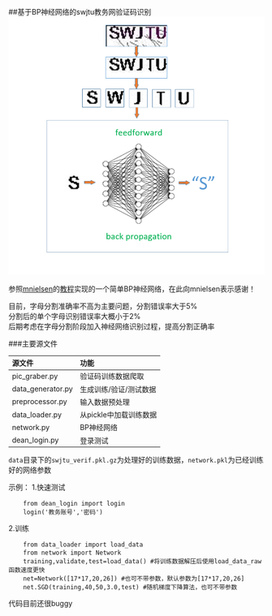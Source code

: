 ##基于BP神经网络的swjtu教务网验证码识别
![](bp.png)  

参照[mnielsen](https://github.com/mnielsen)的[教程](http://neuralnetworksanddeeplearning.com/)实现的一个简单BP神经网络，在此向mnielsen表示感谢！

目前，字母分割准确率不高为主要问题，分割错误率大于5%  
分割后的单个字母识别错误率大概小于2%  
后期考虑在字母分割阶段加入神经网络识别过程，提高分割正确率  

###主要源文件

|源文件               |功能                |
|:--------------------|:-----------------|
|pic_graber.py       |验证码训练数据爬取     |
|data_generator.py   |生成训练/验证/测试数据 |
|preprocessor.py     |输入数据预处理        |
|data_loader.py      |从pickle中加载训练数据|
|network.py          |BP神经网络           |
|dean_login.py       |登录测试             |


`data`目录下的`swjtu_verif.pkl.gz`为处理好的训练数据，`network.pkl`为已经训练好的网络参数  
 
示例：
1.快速测试
```
	from dean_login import login
	login('教务账号','密码')
```
2.训练  
```
	from data_loader import load_data
	from network import Network
	training,validate,test=load_data() #将训练数据解压后使用load_data_raw函数速度更快
	net=Network([17*17,20,26]) #也可不带参数，默认参数为[17*17,20,26]
	net.SGD(training,40,50,3.0,test) #随机梯度下降算法，也可不带参数
```


代码目前还很buggy

